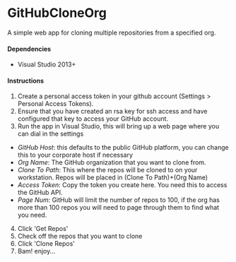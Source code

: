 # GitHubCloneOrg
A simple web app for cloning multiple repositories from a specified org.

#### Dependencies
* Visual Studio 2013+

#### Instructions
1. Create a personal access token in your github account (Settings > Personal Access Tokens).  
2. Ensure that you have created an rsa key for ssh access and have configured that key to access your GitHub account.
3. Run the app in Visual Studio, this will bring up a web page where you can dial in the settings
  * *GitHub Host*: this defaults to the public GitHub platform, you can change this to your corporate host if necessary
  * *Org Name*: The GitHub organization that you want to clone from.
  * *Clone To Path*: This where the repos will be cloned to on your workstation.  Repos will be placed in (Clone To Path)+(Org Name)
  * *Access Token*: Copy the token you create here. You need this to access the GitHub API.
  * *Page Num*: GitHub will limit the number of repos to 100, if the org has more than 100 repos you will need to page through them to find what you need.
4. Click 'Get Repos'
5. Check off the repos that you want to clone
6. Click 'Clone Repos'
7. Bam!  enjoy...
